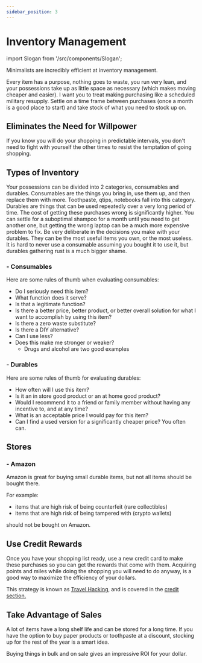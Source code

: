 ```yaml
---
sidebar_position: 3
---
```


# Inventory Management

import Slogan from '/src/components/Slogan';

Minimalists are incredibly efficient at inventory management. 

Every item has a purpose, nothing goes to waste, you run very lean, and your possessions take up as little space as necessary (which makes moving cheaper and easier). I want you to treat making purchasing like a scheduled military resupply. Settle on a time frame between purchases (once a month is a good place to start) and take stock of what you need to stock up on. 

## Eliminates the Need for Willpower

If you know you will do your shopping in predictable intervals, you don't need to fight with yourself the other times to resist the temptation of going shopping.

## Types of Inventory

Your possessions can be divided into 2 categories, consumables and durables. Consumables are the things you bring in, use them up, and then replace them with more. Toothpaste, qtips, notebooks fall into this category. Durables are things that can be used repeatedly over a very long period of time. The cost of getting these purchases wrong is significantly higher. You can settle for a suboptimal shampoo for a month until you need to get another one, but getting the wrong laptop can be a much more expensive problem to fix. Be very deliberate in the decisions you make with your durables. They can be the most useful items you own, or the most useless. It is hard to never use a consumable assuming you bought it to use it, but durables gathering rust is a much bigger shame.

### - Consumables

Here are some rules of thumb when evaluating consumables:
- Do I seriously need this item?
- What function does it serve?
- Is that a legitimate function?
- Is there a better price, better product, or better overall solution for what I want to accomplish by using this item?
- Is there a zero waste substitute?
- Is there a DIY alternative?
- Can I use less?
- Does this make me stronger or weaker?
  - Drugs and alcohol are two good examples

### - Durables

Here are some rules of thumb for evaluating durables:
- How often will I use this item?
- Is it an in store good product or an at home good product?
- Would I recommend it to a friend or family member without having any incentive to, and at any time?
- What is an acceptable price I would pay for this item?
- Can I find a used version for a significantly cheaper price? You often can.

## Stores

### - Amazon

Amazon is great for buying small durable items, but not all items should be bought there. 

For example:
- items that are high risk of being counterfeit (rare collectibles)
- items that are high risk of being tampered with (crypto wallets)

should not be bought on Amazon.

## Use Credit Rewards

Once you have your shopping list ready, use a new credit card to make these purchases so you can get the rewards that come with them. Acquiring points and miles while doing the shopping you will need to do anyway, is a good way to maximize the efficiency of your dollars.

This strategy is known as [Travel Hacking](/credit/travel-hacking.md), and is covered in the [credit section.](/credit/index.md)

## Take Advantage of Sales

A lot of items have a long shelf life and can be stored for a long time. If you have the option to buy paper products or toothpaste at a discount, stocking up for the rest of the year is a smart idea.

Buying things in bulk and on sale gives an impressive ROI for your dollar.

<Slogan/>